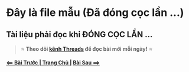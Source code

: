 # Đây là file mẫu (Đã đóng cọc lần ...)




## Tài liệu phải đọc khi ĐÓNG CỌC LẦN ...

> ⭐ **Theo dõi [kênh Threads](https://www.threads.com/@kaitaku.88) để đọc bài mới mỗi ngày!** ⭐  

**[<== Bài Trước  ](link)          |[  Trang Chủ  ](./README.md)|           [  Bài Sau ==>](link)**

